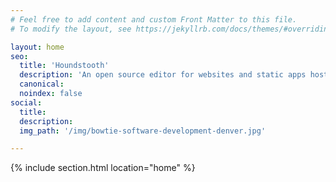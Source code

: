 ```yaml
---
# Feel free to add content and custom Front Matter to this file.
# To modify the layout, see https://jekyllrb.com/docs/themes/#overriding-theme-defaults

layout: home
seo:
  title: 'Houndstooth'
  description: 'An open source editor for websites and static apps hosted on github.'
  canonical:
  noindex: false
social:
  title:
  description: 
  img_path: '/img/bowtie-software-development-denver.jpg'

---
```


{% include section.html location="home" %}
